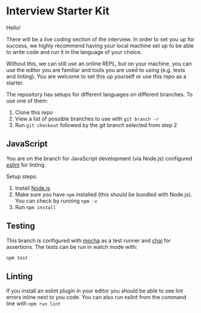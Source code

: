 # Interview Starter Kit

Hello!

There will be a live coding section of the interview. In order to set you up for success, we highly recommend having your local machine set up to be able to write code and run it in the language of your choice.

Without this, we can still use an online REPL, but on your machine, you can use the editor you are familiar and tools you are used to using (e.g. tests and linting). You are welcome to set this up yourself or use this repo as a starter.

The repository has setups for different languages on different branches. To use one of them:

1. Clone this repo
2. View a list of possible branches to use with `git branch -r`
3. Run `git checkout` followed by the git branch selected from step 2

## JavaScript

You are on the branch for JavaScript development (via Node.js) configured [eslint](https://eslint.org) for linting.

Setup steps:

1. Install [Node.js](https://nodejs.org)
2. Make sure you have `npm` installed (this should be bundled with Node.js). You can check by running `npm -v`
3. Run `npm install`

## Testing

This branch is configured with [mocha](https://mochajs.org) as a test runner and [chai](https://www.chaijs.com) for assertions. The tests can be run in watch mode with:

```sh
npm test
```

## Linting

If you install an eslint plugin in your editor you should be able to see lint errors inline next to you code. You can also run eslint from the command line with `npm run lint`
